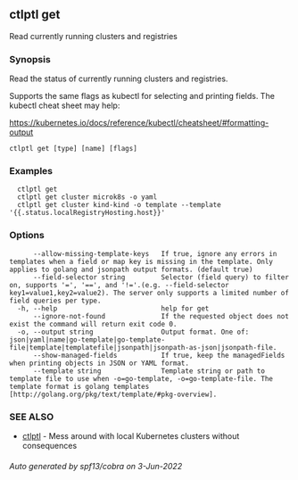 ## ctlptl get

Read currently running clusters and registries

### Synopsis

Read the status of currently running clusters and registries.

Supports the same flags as kubectl for selecting
and printing fields. The kubectl cheat sheet may help:

https://kubernetes.io/docs/reference/kubectl/cheatsheet/#formatting-output


```
ctlptl get [type] [name] [flags]
```

### Examples

```
  ctlptl get
  ctlptl get cluster microk8s -o yaml
  ctlptl get cluster kind-kind -o template --template '{{.status.localRegistryHosting.host}}'

```

### Options

```
      --allow-missing-template-keys   If true, ignore any errors in templates when a field or map key is missing in the template. Only applies to golang and jsonpath output formats. (default true)
      --field-selector string         Selector (field query) to filter on, supports '=', '==', and '!='.(e.g. --field-selector key1=value1,key2=value2). The server only supports a limited number of field queries per type.
  -h, --help                          help for get
      --ignore-not-found              If the requested object does not exist the command will return exit code 0.
  -o, --output string                 Output format. One of: json|yaml|name|go-template|go-template-file|template|templatefile|jsonpath|jsonpath-as-json|jsonpath-file.
      --show-managed-fields           If true, keep the managedFields when printing objects in JSON or YAML format.
      --template string               Template string or path to template file to use when -o=go-template, -o=go-template-file. The template format is golang templates [http://golang.org/pkg/text/template/#pkg-overview].
```

### SEE ALSO

* [ctlptl](ctlptl.md)	 - Mess around with local Kubernetes clusters without consequences

###### Auto generated by spf13/cobra on 3-Jun-2022
